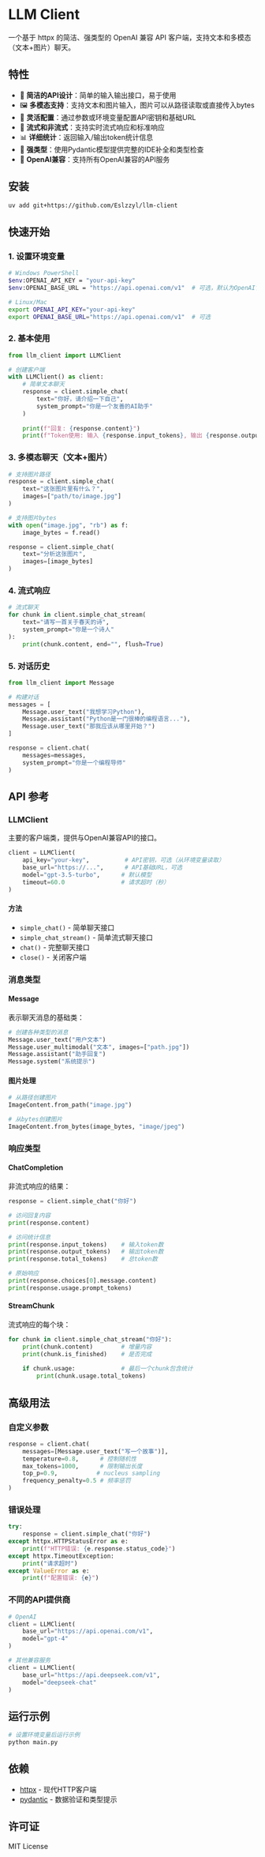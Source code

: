 # LLM Client

一个基于 httpx 的简洁、强类型的 OpenAI 兼容 API 客户端，支持文本和多模态（文本+图片）聊天。

## 特性

- 🚀 **简洁的API设计**：简单的输入输出接口，易于使用
- 🖼️ **多模态支持**：支持文本和图片输入，图片可以从路径读取或直接传入bytes
- 🔑 **灵活配置**：通过参数或环境变量配置API密钥和基础URL
- 📡 **流式和非流式**：支持实时流式响应和标准响应
- 📊 **详细统计**：返回输入/输出token统计信息
- 🎯 **强类型**：使用Pydantic模型提供完整的IDE补全和类型检查
- 🔌 **OpenAI兼容**：支持所有OpenAI兼容的API服务

## 安装

```bash
uv add git+https://github.com/Eslzzyl/llm-client
```

## 快速开始

### 1. 设置环境变量

```bash
# Windows PowerShell
$env:OPENAI_API_KEY = "your-api-key"
$env:OPENAI_BASE_URL = "https://api.openai.com/v1"  # 可选，默认为OpenAI官方API

# Linux/Mac
export OPENAI_API_KEY="your-api-key"
export OPENAI_BASE_URL="https://api.openai.com/v1"  # 可选
```

### 2. 基本使用

```python
from llm_client import LLMClient

# 创建客户端
with LLMClient() as client:
    # 简单文本聊天
    response = client.simple_chat(
        text="你好，请介绍一下自己",
        system_prompt="你是一个友善的AI助手"
    )
    
    print(f"回复: {response.content}")
    print(f"Token使用: 输入 {response.input_tokens}, 输出 {response.output_tokens}")
```

### 3. 多模态聊天（文本+图片）

```python
# 支持图片路径
response = client.simple_chat(
    text="这张图片里有什么？",
    images=["path/to/image.jpg"]
)

# 支持图片bytes
with open("image.jpg", "rb") as f:
    image_bytes = f.read()

response = client.simple_chat(
    text="分析这张图片",
    images=[image_bytes]
)
```

### 4. 流式响应

```python
# 流式聊天
for chunk in client.simple_chat_stream(
    text="请写一首关于春天的诗",
    system_prompt="你是一个诗人"
):
    print(chunk.content, end="", flush=True)
```

### 5. 对话历史

```python
from llm_client import Message

# 构建对话
messages = [
    Message.user_text("我想学习Python"),
    Message.assistant("Python是一门很棒的编程语言..."),
    Message.user_text("那我应该从哪里开始？")
]

response = client.chat(
    messages=messages,
    system_prompt="你是一个编程导师"
)
```

## API 参考

### LLMClient

主要的客户端类，提供与OpenAI兼容API的接口。

```python
client = LLMClient(
    api_key="your-key",          # API密钥，可选（从环境变量读取）
    base_url="https://...",      # API基础URL，可选
    model="gpt-3.5-turbo",      # 默认模型
    timeout=60.0                # 请求超时（秒）
)
```

#### 方法

- `simple_chat()` - 简单聊天接口
- `simple_chat_stream()` - 简单流式聊天接口  
- `chat()` - 完整聊天接口
- `close()` - 关闭客户端

### 消息类型

#### Message

表示聊天消息的基础类：

```python
# 创建各种类型的消息
Message.user_text("用户文本")
Message.user_multimodal("文本", images=["path.jpg"])
Message.assistant("助手回复")
Message.system("系统提示")
```

#### 图片处理

```python
# 从路径创建图片
ImageContent.from_path("image.jpg")

# 从bytes创建图片
ImageContent.from_bytes(image_bytes, "image/jpeg")
```

### 响应类型

#### ChatCompletion

非流式响应的结果：

```python
response = client.simple_chat("你好")

# 访问回复内容
print(response.content)

# 访问统计信息
print(response.input_tokens)    # 输入token数
print(response.output_tokens)   # 输出token数  
print(response.total_tokens)    # 总token数

# 原始响应
print(response.choices[0].message.content)
print(response.usage.prompt_tokens)
```

#### StreamChunk

流式响应的每个块：

```python
for chunk in client.simple_chat_stream("你好"):
    print(chunk.content)        # 增量内容
    print(chunk.is_finished)    # 是否完成
    
    if chunk.usage:             # 最后一个chunk包含统计
        print(chunk.usage.total_tokens)
```

## 高级用法

### 自定义参数

```python
response = client.chat(
    messages=[Message.user_text("写一个故事")],
    temperature=0.8,      # 控制随机性
    max_tokens=1000,      # 限制输出长度
    top_p=0.9,           # nucleus sampling
    frequency_penalty=0.5 # 频率惩罚
)
```

### 错误处理

```python
try:
    response = client.simple_chat("你好")
except httpx.HTTPStatusError as e:
    print(f"HTTP错误: {e.response.status_code}")
except httpx.TimeoutException:
    print("请求超时")
except ValueError as e:
    print(f"配置错误: {e}")
```

### 不同的API提供商

```python
# OpenAI
client = LLMClient(
    base_url="https://api.openai.com/v1",
    model="gpt-4"
)

# 其他兼容服务
client = LLMClient(
    base_url="https://api.deepseek.com/v1",
    model="deepseek-chat"
)
```

## 运行示例

```bash
# 设置环境变量后运行示例
python main.py
```

## 依赖

- [httpx](https://www.python-httpx.org/) - 现代HTTP客户端
- [pydantic](https://pydantic-docs.helpmanual.io/) - 数据验证和类型提示

## 许可证

MIT License
